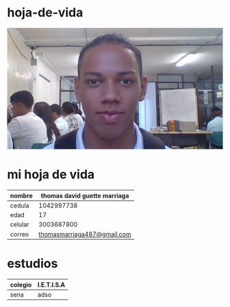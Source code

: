 # hoja-de-vida
![foto](https://github.com/Thomasmarriag/hoja-de-vida/blob/main/WIN_20230227_08_12_35_Pro%20(2).jpg)
# mi hoja de vida

|nombre | thomas david guette marriaga   |
|-------|--------------------------------|
|cedula | 1042997738                     |
|edad   | 17                             |
|celular| 3003687800                     |
|correo | thomasmarriaga487@gmail.com    |


# estudios


colegio| I.E.T.I.S.A                   |
-------|-------------------------------|
sena   | adso                          |
